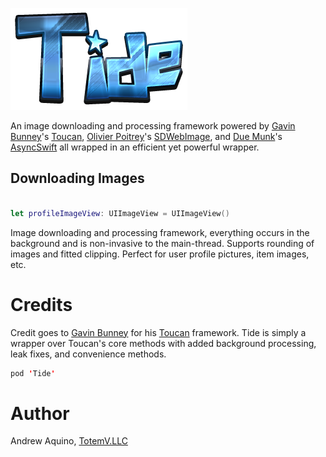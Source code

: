 
![GitHub Logo](tide-logo.png)

An image downloading and processing framework powered by [Gavin Bunney](https://github.com/gavinbunney)'s [Toucan](https://github.com/gavinbunney/Toucan), [Olivier Poitrey](https://github.com/rs)'s [SDWebImage](https://github.com/rs/SDWebImage), and [Due Munk](https://github.com/duemunk)'s [AsyncSwift](https://github.com/duemunk/Async) all wrapped in an efficient yet powerful wrapper.

## Downloading Images

```Swift

let profileImageView: UIImageView = UIImageView()


```

Image downloading and processing framework, everything occurs in the background and is non-invasive to the main-thread. Supports rounding of images and fitted clipping. Perfect for user profile pictures, item images, etc.

# Credits
Credit goes to [Gavin Bunney](https://github.com/gavinbunney) for his [Toucan](https://github.com/gavinbunney/Toucan) framework. Tide is simply a wrapper over Toucan's core methods with added background processing, leak fixes, and convenience methods.

``` Swift
pod 'Tide'
```

# Author
Andrew Aquino, [TotemV.LLC](http://totemv.com/)
